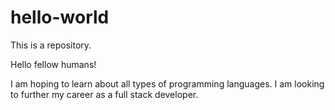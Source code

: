 # hello-world
This is a repository.

Hello fellow humans!

I am hoping to learn about all types of programming languages. I am looking to further my career as a full stack developer.
